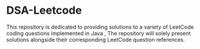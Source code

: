 # DSA-Leetcode
This repository is dedicated to providing solutions to a variety of LeetCode coding questions implemented in Java , The repository will solely present solutions alongside their corresponding LeetCode question references.
